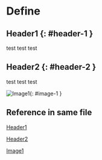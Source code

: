 # Define 

## Header1 {: #header-1 }

test test test 

## Header2 {: #header-2 }

test test test 


![Image1](https://github.com/manuzhang/mkdocs-htmlproofer-plugin/actions/workflows/ci.yml/badge.svg){: #image-1 }


## Reference in same file

[Header1](#header-1)

[Header2](#header-2)

[Image1](#image-1)